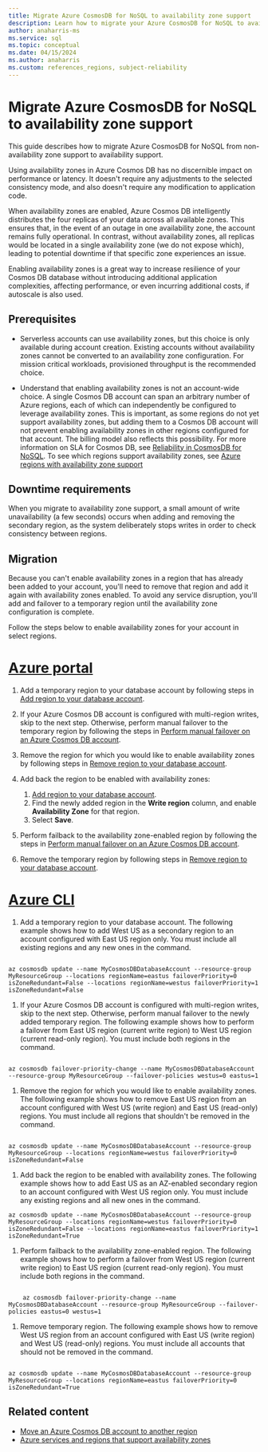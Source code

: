 ```yaml
---
title: Migrate Azure CosmosDB for NoSQL to availability zone support 
description: Learn how to migrate your Azure CosmosDB for NoSQL to availability zone support.
author: anaharris-ms
ms.service: sql
ms.topic: conceptual
ms.date: 04/15/2024
ms.author: anaharris 
ms.custom: references_regions, subject-reliability
---
```


# Migrate Azure CosmosDB for NoSQL to availability zone support
 
This guide describes how to migrate Azure CosmosDB for NoSQL from non-availability zone support to availability support.

Using availability zones in Azure Cosmos DB has no discernible impact on performance or latency. It doesn't require any adjustments to the selected consistency mode, and also doesn't require any modification to application code.

When availability zones are enabled, Azure Cosmos DB intelligently distributes the four replicas of your data across all available zones. This ensures that, in the event of an outage in one availability zone, the account remains fully operational. In contrast, without availability zones, all replicas would be located in a single availability zone (we do not expose which), leading to potential downtime if that specific zone experiences an issue.

Enabling availability zones is a great way to increase resilience of your Cosmos DB database without introducing additional application complexities, affecting performance, or even incurring additional costs, if autoscale is also used.


## Prerequisites

- Serverless accounts can use availability zones, but this choice is only available during account creation. Existing accounts without availability zones cannot be converted to an availability zone configuration. For mission critical workloads, provisioned throughput is the recommended choice.
 
- Understand that enabling availability zones is not an account-wide choice. A single Cosmos DB account can span an arbitrary number of Azure regions, each of which can independently be configured to leverage availability zones. This is important, as some regions do not yet support availability zones, but adding them to a Cosmos DB account will not prevent enabling availability zones in other regions configured for that account. The billing model also reflects this possibility. For more information on SLA for Cosmos DB, see [Reliability in CosmosDB for NoSQL](./reliability-cosmos-db-nosql.md#sla-improvements). To see which regions support availability zones, see [Azure regions with availability zone support](./availability-zones-service-support.md#azure-regions-with-availability-zone-support)

## Downtime requirements

When you migrate to availability zone support, a small amount of write unavailability (a few seconds) occurs when adding and removing the secondary region, as the system deliberately stops writes in order to check consistency between regions.

## Migration

Because you can't enable availability zones in a region that has already been added to your account, you'll need to remove that region and add it again with availability zones enabled. To avoid any service disruption, you'll add and failover to a temporary region until the availability zone configuration is complete.

Follow the steps below to enable availability zones for your account in select regions.


# [Azure portal](#tab/portal)

1. Add a temporary region to your database account by following steps in [Add region to your database account](/azure/cosmos-db/how-to-manage-database-account#addremove-regions-from-your-database-account).

1. If your Azure Cosmos DB account is configured with multi-region writes, skip to the next step. Otherwise, perform manual failover to the temporary region by following the steps in [Perform manual failover on an Azure Cosmos DB account](/azure/cosmos-db/how-to-manage-database-account?source=recommendations#manual-failover).

1. Remove the region for which you would like to enable availability zones by following steps in [Remove region to your database account](/azure/cosmos-db/how-to-manage-database-account#addremove-regions-from-your-database-account).

1. Add back the region to be enabled with availability zones:
    1. [Add region to your database account](/azure/cosmos-db/how-to-manage-database-account#addremove-regions-from-your-database-account).
    1. Find the newly added region in the **Write region** column, and enable **Availability Zone** for that region. 
    1. Select **Save**.

1. Perform failback to the availability zone-enabled region by following the steps in [Perform manual failover on an Azure Cosmos DB account](/azure/cosmos-db/how-to-manage-database-account?source=recommendations#manual-failover).

1. Remove the temporary region by following steps in [Remove region to your database account](/azure/cosmos-db/how-to-manage-database-account#addremove-regions-from-your-database-account).

# [Azure CLI](#tab/cli)

1. Add a temporary region to your database account. The following example shows how to add West US as a secondary region to an account configured with East US region only. You must include all existing regions and any new ones in the command.

```azurecli

az cosmosdb update --name MyCosmosDBDatabaseAccount --resource-group MyResourceGroup --locations regionName=eastus failoverPriority=0 isZoneRedundant=False --locations regionName=westus failoverPriority=1 isZoneRedundant=False

```

1. If your Azure Cosmos DB account is configured with multi-region writes, skip to the next step. Otherwise, perform manual failover to the newly added temporary region. The following example shows how to perform a failover from East US region (current write region) to West US region (current read-only region). You must include both regions in the command. 

```azurecli

az cosmosdb failover-priority-change --name MyCosmosDBDatabaseAccount --resource-group MyResourceGroup --failover-policies westus=0 eastus=1

```

1. Remove the region for which you would like to enable availability zones. The following example shows how to remove East US region from an account configured with West US (write region) and East US (read-only) regions. You must include all regions that shouldn't be removed in the command. 

```azurecli

az cosmosdb update --name MyCosmosDBDatabaseAccount --resource-group MyResourceGroup --locations regionName=westus failoverPriority=0 isZoneRedundant=False

```
 
1. Add back the region to be enabled with availability zones. The following example shows how to add East US as an AZ-enabled secondary region to an account configured with West US region only. You must include any existing regions and all new ones in the command. 


```azurecli
az cosmosdb update --name MyCosmosDBDatabaseAccount --resource-group MyResourceGroup --locations regionName=westus failoverPriority=0 isZoneRedundant=False --locations regionName=eastus failoverPriority=1 isZoneRedundant=True
```

1. Perform failback to the availability zone-enabled region. The following example shows how to perform a failover from West US region (current write region) to East US region (current read-only region). You must include both regions in the command. 
 
```azurecli

    az cosmosdb failover-priority-change --name MyCosmosDBDatabaseAccount --resource-group MyResourceGroup --failover-policies eastus=0 westus=1
```

1. Remove temporary region. The following example shows how to remove West US region from an account configured with East US (write region) and West US (read-only) regions. You must include all accounts that should not be removed in the command. 

 
```azurecli

az cosmosdb update --name MyCosmosDBDatabaseAccount --resource-group MyResourceGroup --locations regionName=eastus failoverPriority=0 isZoneRedundant=True

```


## Related content

- [Move an Azure Cosmos DB account to another region](/azure/cosmos-db/how-to-move-regions)
- [Azure services and regions that support availability zones](availability-zones-service-support.md)
